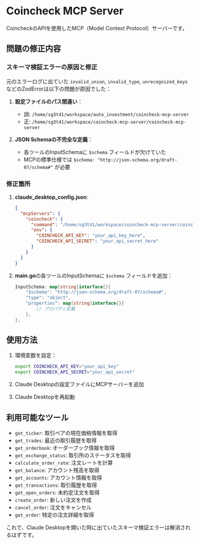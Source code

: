 # Coincheck MCP Server

CoincheckのAPIを使用したMCP（Model Context Protocol）サーバーです。

## 問題の修正内容

### スキーマ検証エラーの原因と修正

元のエラーログに出ていた `invalid_union`, `invalid_type`, `unrecognized_keys` などのZodErrorは以下の問題が原因でした：

1. **設定ファイルのパス間違い**：
   - 誤: `/home/sg3t41/workspace/auto_investment/coincheck-mcp-server`
   - 正: `/home/sg3t41/workspace/coincheck-mcp-server/coincheck-mcp-server`

2. **JSON Schemaの不完全な定義**：
   - 各ツールのInputSchemaに `$schema` フィールドが欠けていた
   - MCPの標準仕様では `$schema: "http://json-schema.org/draft-07/schema#"` が必要

### 修正箇所

1. **claude_desktop_config.json**:
   ```json
   {
     "mcpServers": {
       "coincheck": {
         "command": "/home/sg3t41/workspace/coincheck-mcp-server/coincheck-mcp-server",
         "env": {
           "COINCHECK_API_KEY": "your_api_key_here",
           "COINCHECK_API_SECRET": "your_api_secret_here"
         }
       }
     }
   }
   ```

2. **main.go**の各ツールのInputSchemaに `$schema` フィールドを追加：
   ```go
   InputSchema: map[string]interface{}{
       "$schema": "http://json-schema.org/draft-07/schema#",
       "type": "object",
       "properties": map[string]interface{}{
           // プロパティ定義
       },
   },
   ```

## 使用方法

1. 環境変数を設定：
   ```bash
   export COINCHECK_API_KEY="your_api_key"
   export COINCHECK_API_SECRET="your_api_secret"
   ```

2. Claude Desktopの設定ファイルにMCPサーバーを追加

3. Claude Desktopを再起動

## 利用可能なツール

- `get_ticker`: 取引ペアの現在価格情報を取得
- `get_trades`: 最近の取引履歴を取得
- `get_orderbook`: オーダーブック情報を取得
- `get_exchange_status`: 取引所のステータスを取得
- `calculate_order_rate`: 注文レートを計算
- `get_balance`: アカウント残高を取得
- `get_accounts`: アカウント情報を取得
- `get_transactions`: 取引履歴を取得
- `get_open_orders`: 未約定注文を取得
- `create_order`: 新しい注文を作成
- `cancel_order`: 注文をキャンセル
- `get_order`: 特定の注文詳細を取得

これで、Claude Desktopを開いた時に出ていたスキーマ検証エラーは解消されるはずです。
